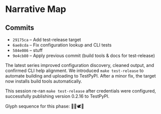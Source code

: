 # Narrative Map

## Commits

- `29175ca` – Add test-release target
- `6ae8cda` – Fix configuration lookup and CLI tests
- `584e086` – stuff
- `9e4cb80` – Apply previous commit (build tools & docs for test-release)

The latest series improved configuration discovery, cleaned output, and confirmed CLI help alignment. We introduced `make test-release` to automate building and uploading to TestPyPI. After a minor fix, the target now installs build tools automatically.

This session re-ran `make test-release` after credentials were configured, successfully publishing version 0.2.16 to TestPyPI.

Glyph sequence for this phase: 🧠🌸🕊️🎸
